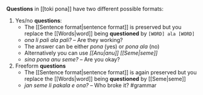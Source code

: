 **Questions** in [[toki pona]] have two different possible formats:
1. Yes/no **questions**: 
	- The [[Sentence format|sentence format]] is preserved but you replace the [[Words|word]] being **questioned** by `[WORD] ala [WORD]`
	- *ona li pali ala pali?* – Are they working?
	- The answer can be either *pona* (yes) or *pona ala* (no)
	- Alternatively you can use *[[Anu|anu]] [[Seme|seme]]*
	- *sina pona anu seme?* – Are you okay?
2. Freeform **questions**
	-  The [[Sentence format|sentence format]] is again preserved but you replace the [[Words|word]] being **questioned** by [[Seme|seme]]
	- *jan seme li pakala e ona?* – Who broke it?
#grammar
